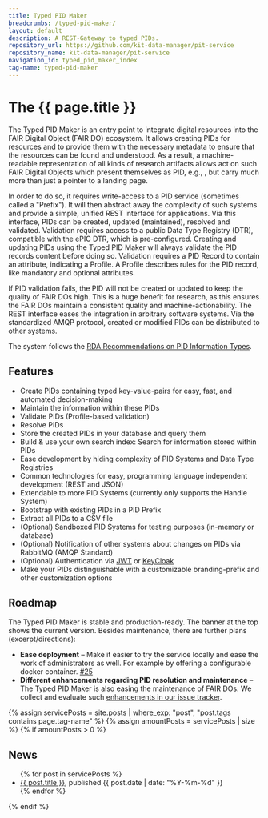 ```yaml
---
title: Typed PID Maker
breadcrumbs: /typed-pid-maker/
layout: default
description: A REST-Gateway to typed PIDs.
repository_url: https://github.com/kit-data-manager/pit-service
repository_name: kit-data-manager/pit-service
navigation_id: typed_pid_maker_index
tag-name: typed-pid-maker
---
```


# The {{ page.title }}

The Typed PID Maker is an entry point to integrate digital resources into the FAIR Digital Object (FAIR DO) ecosystem.
It allows creating PIDs for resources and to provide them with the necessary metadata to ensure that the resources can be found and understood.
As a result, a machine-readable representation of all kinds of research artifacts allows act on such FAIR Digital Objects 
which present themselves as PID, e.g., <pid-component value='21.11152/6ea60288-d895-414e-80c0-26c9fdd662b2'></pid-component>, 
but carry much more than just a pointer to a landing page.

In order to do so, it requires write-access to a PID service (sometimes called a "Prefix").
It will then abstract away the complexity of such systems and provide a simple, unified REST interface for applications.
Via this interface, PIDs can be created, updated (maintained), resolved and validated.
Validation requires access to a public Data Type Registry (DTR), compatible with the ePIC DTR, which is pre-configured.
Creating and updating PIDs using the Typed PID Maker will always validate the PID records content before doing so.
Validation requires a PID Record to contain an attribute, indicating a Profile.
A Profile describes rules for the PID record, like mandatory and optional attributes.

If PID validation fails, the PID will not be created or updated to keep the quality of FAIR DOs high.
This is a huge benefit for research, as this ensures the FAIR DOs maintain a consistent quality and machine-actionability.
The REST interface eases the integration in arbitrary software systems.
Via the standardized AMQP protocol, created or modified PIDs can be distributed to other systems.

The system follows the [RDA Recommendations on PID Information Types](https://rd-alliance.org/group/pid-information-types-wg/outcomes/pid-information-types).

## Features

* Create PIDs containing typed key-value-pairs for easy, fast, and automated decision-making
* Maintain the information within these PIDs
* Validate PIDs (Profile-based validation)
* Resolve PIDs
* Store the created PIDs in your database and query them
* Build & use your own search index: Search for information stored within PIDs
* Ease development by hiding complexity of PID Systems and Data Type Registries
* Common technologies for easy, programming language independent development (REST and JSON)
* Extendable to more PID Systems (currently only supports the Handle System)
* Bootstrap with existing PIDs in a PID Prefix
* Extract all PIDs to a CSV file
* (Optional) Sandboxed PID Systems for testing purposes (in-memory or database)
* (Optional) Notification of other systems about changes on PIDs via RabbitMQ (AMQP Standard)
* (Optional) Authentication via [JWT](https://jwt.io/introduction) or [KeyCloak](https://www.keycloak.org/)
* Make your PIDs distinguishable with a customizable branding-prefix and other customization options

## Roadmap

The Typed PID Maker is stable and production-ready. The banner at the top shows the current version. Besides maintenance, there are further plans (excerpt/directions):

* **Ease deployment** – Make it easier to try the service locally and ease the work of administrators as well. For example by offering a configurable docker container. [#25](https://github.com/kit-data-manager/pit-service/issues/25)
* **Different enhancements regarding PID resolution and maintenance** – The Typed PID Maker is also easing the maintenance of FAIR DOs. We collect and evaluate such [enhancements in our issue tracker](https://github.com/kit-data-manager/pit-service/issues?q=is%3Aissue+is%3Aopen+label%3Aenhancement).


{% assign servicePosts = site.posts | where_exp: "post", "post.tags contains page.tag-name" %}
{% assign amountPosts = servicePosts | size %}
{% if amountPosts > 0 %}
## News

<ul>
  {% for post in servicePosts %}
      <li><a href="/webpage/{{ post.url }}">{{ post.title }}</a>, published {{ post.date | date: "%Y-%m-%d" }}</li>
  {% endfor %}
</ul>
{% endif %}
